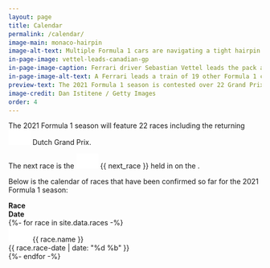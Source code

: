 ```yaml
---
layout: page
title: Calendar
permalink: /calendar/
image-main: monaco-hairpin
image-alt-text: Multiple Formula 1 cars are navigating a tight hairpin at the Monaco Grand Prix
in-page-image: vettel-leads-canadian-gp
in-page-image-caption: Ferrari driver Sebastian Vettel leads the pack at the 2019 Canadian Grand Prix
in-page-image-alt-text: A Ferrari leads a train of 19 other Formula 1 cars around a chicane at the Canadian Grand Prix
preview-text: The 2021 Formula 1 season is contested over 22 Grand Prix held around the world. These include historic races such as the Monaco Grand Prix and the British Grand Prix but also new races such as...
image-credit: Dan Istitene / Getty Images
order: 4
---
```


The 2021 Formula 1 season will feature 22 races including the returning <img src="/assets/images/flag_placeholder.png" class="flag flag-nl ml-1 mb-2" /> <span class="pl-1 font-weight-bold">Dutch Grand Prix</span>.

<div class="alert alert-primary" role="alert">
The next race is the <img src="/assets/images/flag_placeholder.png" class="flag ml-1 mb-2" id="nextraceimg" /> <span class="pl-1 font-weight-bold" id="nextracename">{{ next_race }}</span> held in <span class="font-weight-bold" id="nextracelocation"></span> on the <span class="font-weight-bold" id="nextracedate"></span>.
</div>

<script>
  var races = [
    {% for race in site.data.races %}
      {
        'name': '{{ race.name }}',
        'date': '{{ race.race-date }}',
        'countryCode': '{{ race.country-code }}',
        'location': '{{ race.location }}',
        'dateFormatted': '{{ race.date-formatted }}'
      }{% unless forloop.last %},{% endunless %}
    {% endfor %}
  ];
  var currentDate = new Date;
  var nextRaceName = '';
  var nextRaceCode = '';
  for (i = 0; i < races.length; i++) {
    nextDate = races[i]['date'];
    if (new Date(races[i]['date']) >= currentDate) {
        nextRaceName = races[i]['name'];
        nextRaceCode = races[i]['countryCode'];
        nextRaceLocation = races[i]['location'];
        nextRaceDate = races[i]['dateFormatted'];
        break;
    } else {
        nextRaceName = races[0]['name'];
        nextRaceCode = races[0]['countryCode'];
        nextRaceLocation = races[0]['location'];
        nextRaceDate = races[0]['dateFormatted'];
    }
  }
  document.querySelector('#nextracename').innerHTML = nextRaceName;
  document.querySelector('#nextraceimg').className += ' flag-' + nextRaceCode;
  document.querySelector('#nextracelocation').innerHTML = nextRaceLocation;
  document.querySelector('#nextracedate').innerHTML = nextRaceDate;
</script>

Below is the calendar of races that have been confirmed so far for the 2021 Formula 1 season:

<div class="container">
  <div class="row pb-1 justify-content-center">
    <div class="col-8 col-sm-6 col-lg-4 border-bottom">
      <strong>Race</strong>
    </div>
    <div class="col-4 col-sm-4 col-lg-4 border-bottom">
      <strong>Date</strong>
    </div>
  </div>
  {%- for race in site.data.races -%}
    <div class="row py-1 justify-content-center">
      <div class="col-8 col-sm-6 col-lg-4">
        <img src="/assets/images/flag_placeholder.png" class="flag flag-{{ race.country-code }}" /> <span class="pl-1">{{ race.name }}</span>
      </div>
      <div class="col-4 col-sm-4 col-lg-4">
        {{ race.race-date | date: "%d %b" }}
      </div>
    </div>
  {%- endfor -%}
</div>
